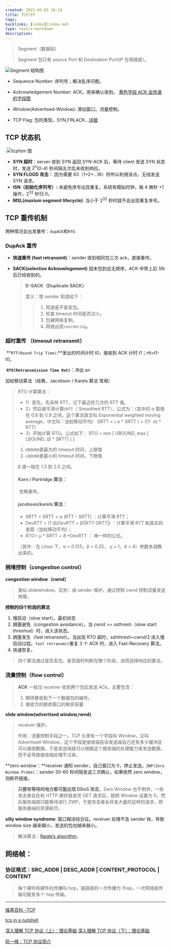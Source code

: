 ```yaml
---
created: 2021-02-01 16:24
title: TCP/IP
tags:
backlinks: [index](index.md)
type: text/x-markdown
description:
---
```

> Segment（数据段）
>
> Segment 包只有 source Port 和 Destination Port(IP 在网络层）。

![Segment 结构图](https://raw.githubusercontent.com/e1nfalda/IAaFaJdFLzSk/ignore/uPic/134217wuckuyvvcsuygnds.png)

- Sequence Number: 序列号；解决乱序问题。

- Acknowledgement Number: ACK。用来确认收到。  [黄色字段 ACK 会传递的字段图](https://raw.githubusercontent.com/e1nfalda/IAaFaJdFLzSk/ignore/uPic/image-20200925172720046.png)

- Window(Advertised-Window): 滑动窗口。流量控制。

- TCP Flag: 包的类型。SYN,FIN,ACK…[详细](https://raw.githubusercontent.com/e1nfalda/IAaFaJdFLzSk/ignore/uPic/image-20190725155505155.png)

## TCP 状态机

​    ![tcpfsm 图](https://raw.githubusercontent.com/e1nfalda/IAaFaJdFLzSk/ignore/uPic/tcpfsm.png)

- **SYN 超时**：server 收到 SYN 返回 SYN-ACK 后，等待 client 发送 SYN 状态时，发送 $2^n$(0-4) 秒间隔五次后未收到响应。
- **SYN FLOOD 攻击：** 因为需要 63（1+2+…16）秒所以利用该点，无线发送 SYN 请求。
- **ISN（初始化序列号）:**  未避免序号出现重复。系统有模拟时钟，每 4 微秒 +1 操作，$2^{32}$ 秒归 0。
- **MSL(maxium segment lifecycle)**: 当小于 $2^{32}$ 秒时就不会出现重复序号。

## TCP 重传机制

两种情况会出发重传：`dupACK`和`RTO`.

### DupAck 重传

- **快速重传 (fast retransmit)**：sender 收到相同包三次 ack，直接重传。

- **SACK(selective Acknowlegement)** 因未包到达无顺序，ACK 中带上后 SN 后已经收到的。

  > **D-SACK（Duplicate SACK）**
  >
  > 意义：使 sender 知道如下：
  >
  > > 1. 知道是不是丢包。
  > > 2. 检查 timeout 时间是否过小。
  > > 3. 包被网络复制。
  > > 4. 网络出现`reordering`。

### 超时重传 （timeout retransmit）

​      **`RTT(Round Trip Time)`:**发出的时间计时 t0，接收到 ACK 计时 t1；rtt=t1-t0。

​      **`RTO(Retransmission Time Out)`**：冲出 an

加权移动算法（经典，Jacobson / Karels 算法 常用）

> RTO 计算算法：
>
> - 1）首先，先采样 RTT，记下最近好几次的 RTT 值。
> - 2）然后做平滑计算`SRTT`（ Smoothed RTT），公式为：（其中的 α 取值在 0.8 到 0.9 之间，这个算法英文叫 Exponential weighted moving average，中文叫：加权移动平均）
>   SRTT = ( α * SRTT ) + ((1- α) * RTT)
> - 3）开始计算 RTO。公式如下：
>   RTO = min [ UBOUND,  max [ LBOUND,   (β * SRTT) ]  ]
> 1. `UBOUND`是最大的 timeout 时间，上限值
> 2. `LBOUND`是最小的 timeout 时间，下限值
>
> β 值一般在 1.3 到 2.0 之间。
>
> #### Karn / Partridge 算法：
>
> ​    忽略重传。
>
> #### jacobson/karels 算法：
>
> - SRTT = SRTT + α (RTT – SRTT) ：计算平滑 RTT；
> - DevRTT = (1-β)*DevRTT + β*(|RTT-SRTT|) ：计算平滑 RTT 和真实的差距（加权移动平均）；
> - RTO= μ * SRTT + ∂ *DevRTT ： 神一样的公式。
>
> （其中：在 Linux 下，α = 0.125，β = 0.25， μ = 1，∂ = 4）参数未调教出来的。

### 拥堵控制（congestion control）

**congestion window（cwnd）**

> 类似 slidewindow。区别：由 sender 维护。通过控制 cwnd 控制流量发送快慢。

**控制的四个阶段的算法**

1. 慢启动（slow start）。最初状态
2. 拥塞避免（congestion avoidance）。当 cwnd >= ssthresh（slow start threshod）时，进入该状态。
3. 拥塞发生（fast retransmit）。当出现 RTO 超时，sshthresh=cwnd/2 进入慢启动过程。`fast retransmit`重复 3 个 ACK 时，进入 Fast-Recovery 算法。
4. 快速恢复。

> 四个算法通过是否丢包、是否超时判断在哪个阶段，进而选择响应的算法。

### 流量控制（flow control）

> **ACK** 一般当 receiver 收到两个包后发送 ACk。主要包含：
>
> 1. 期待要收到下一个数据包的编号。
> 2. 接收方的接收窗口的剩余容量

**slide window(advertised window,rwnd)**

> receiver 维护。
>
> 作用：流量控制手段之一。TCP 头里有一个字段叫 Window，又叫 Advertised-Window，这个字段是接收端告诉发送端自己还有多少缓冲区可以接收数据。于是发送端就可以根据这个接收端的处理能力来发送数据，而不会导致接收端处理不过来。

**zero window：**receiver 通知 sender，自己窗口为 0，停止发送。`ZWP(Zero Window Probe)`：sender 30-60 秒间隔发送三次确认，如果依然 zero window，则断开链接。

> **只要有等待的地方都可能出现 DDoS 攻击**，Zero Window 也不例外，一些攻击者会在和 HTTP 建好链发完 GET 请求后，就把 Window 设置为 0，然后服务端就只能等待进行 ZWP，于是攻击者会并发大量的这样的请求，把服务器端的资源耗尽。

**silly window syndrome**: 窗口糊涂综合征。reveiver 处理不及 sender 快，导致 window size 越来越小，发送的包也越来越小。

> 解决算法：[Nagle’s algorithm](http://en.wikipedia.org/wiki/Nagle's_algorithm)。

## 网络帧：

### 协议格式：SRC_ADDR | DESC_ADDR | CONTENT_PROTOCOL | CONTENT

>  每个硬件和硬件的传播叫 hop，链路层的一次传播为 1hop，一次网络层传输可能有多个 hop 传输。

---

[维基百科 -TCP](https://en.wikipedia.org/wiki/Transmission_Control_Protocol#Window_scaling)

[tcp in a nutshell](http://www.cs.miami.edu/home/burt/learning/Csc524.032/notes/tcp_nutshell.html)

[深入理解 TCP 协议（上）：理论基础](http://www.52im.net/thread-513-1-1.html)
[深入理解 TCP 协议（下）：理论基础](http://www.52im.net/thread-515-1-1.html)

[阮一峰：TCP 协议简介](http://www.ruanyifeng.com/blog/2017/06/tcp-protocol.html)

